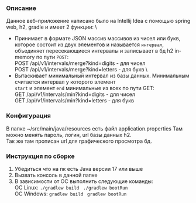 ### Описание
Данное веб-приложение написано было на Intellij Idea с помощью spring web, h2, gradle и имеет 2 функции: \
 - Принимает в формате JSON массив массивов из чисел или букв, \
которое состоит из двух элементов и называется ```интервал```, \
объединяет пересекающиеся интервалы и записывает в бд h2 in-memory по пути ```POST```: \
POST /api/v1/intervals/merge?kind=digits - для чисел \
POST /api/v1/intervals/merge?kind=letters - для букв \
 - Вытаскивает минимальный интервал из базы данных. Минимальным считается интервал у которого элемент \
 ```start``` и элемент ```end``` минимальные из всех по пути GET: \
 GET /api/v1/intervals/min?kind=digits - для чисел \
 GET /api/v1/intervals/min?kind=letters - для букв 
### Конфигурация
В папке ~/src/main/java/resources
есть файл application.properties
Там можно менять пароль, логин, url базы данных h2. \
Так же там прописан url для графического просмотра бд. 
### Инструкция по сборке
1. Убедиться что на пк есть Java версии 17 или выше
2. Вызвать консоль в данной папке
3. В зависимости от ОС выполнить следующие команды: \
ОС Linux:
```./gradlew build ```
```./gradlew bootRun ``` \
ОС Windows:
```gradlew build ```
```gradlew bootRun```
